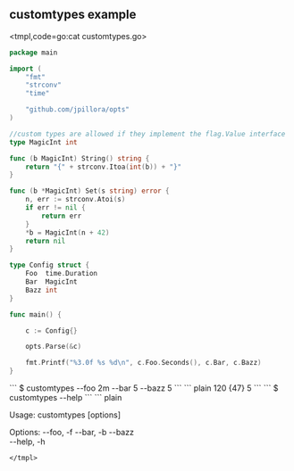 ## customtypes example

<tmpl,code=go:cat customtypes.go>
``` go 
package main

import (
	"fmt"
	"strconv"
	"time"

	"github.com/jpillora/opts"
)

//custom types are allowed if they implement the flag.Value interface
type MagicInt int

func (b MagicInt) String() string {
	return "{" + strconv.Itoa(int(b)) + "}"
}

func (b *MagicInt) Set(s string) error {
	n, err := strconv.Atoi(s)
	if err != nil {
		return err
	}
	*b = MagicInt(n + 42)
	return nil
}

type Config struct {
	Foo  time.Duration
	Bar  MagicInt
	Bazz int
}

func main() {

	c := Config{}

	opts.Parse(&c)

	fmt.Printf("%3.0f %s %d\n", c.Foo.Seconds(), c.Bar, c.Bazz)
}
```
</tmpl>
```
$ customtypes --foo 2m --bar 5 --bazz 5
```
<tmpl,code:go run customtypes.go --foo 2m --bar 5 --bazz 5>
``` plain 
120 {47} 5
```
</tmpl>
```
$ customtypes --help
```
<tmpl,code:go run customtypes.go --help>
``` plain 

  Usage: customtypes [options]
  
  Options:
  --foo, -f 
  --bar, -b 
  --bazz    
  --help, -h
  

```
</tmpl>